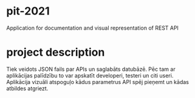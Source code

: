 # pit-2021

Application for documentation and visual representation of REST API

# project description

Tiek veidots JSON fails par APIs un saglabāts datubāzē. Pēc tam ar aplikācijas palīdzību to var apskatīt developeri, testeri un citi useri. Aplikācija vizuāli atspoguļo kādus parametrus API spēj pieņemt un kādas atbildes atgriezt.
